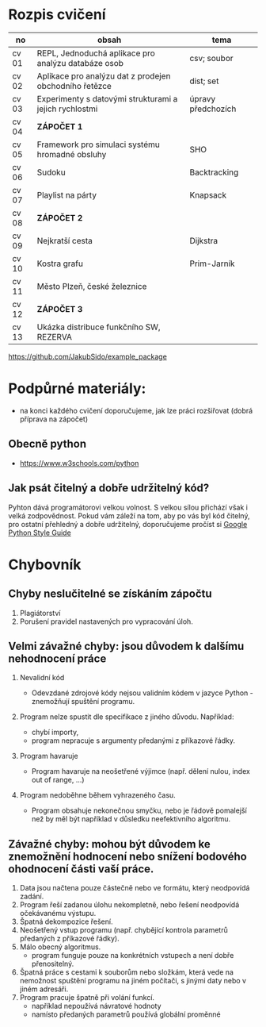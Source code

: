 # Rozpis cvičení

| no | obsah    | tema        |
|-------|--------------------------------------------------------|--------------------|
| cv 01 | REPL, Jednoduchá aplikace pro analýzu databáze osob    | csv; soubor        |
| cv 02 | Aplikace pro analýzu dat z prodejen obchodního řetězce | dist; set          |
| cv 03 | Experimenty s datovými strukturami a jejich rychlostmi | úpravy předchozích |
| cv 04 | __ZÁPOČET 1__                                          |                    |
| cv 05 | Framework pro simulaci systému hromadné obsluhy        | SHO                |
| cv 06 | Sudoku                                                 | Backtracking       |
| cv 07 | Playlist na párty                                      | Knapsack           |
| cv 08 | __ZÁPOČET 2__                                          |                    |
| cv 09 | Nejkratší cesta                                        | Dijkstra           |
| cv 10 | Kostra grafu                                           | Prim-Jarník        |
| cv 11 | Město Plzeň, české železnice                           |                    |
| cv 12 | __ZÁPOČET 3__                                          |                    |
| cv 13 | Ukázka distribuce funkčního SW, REZERVA                |                    |

https://github.com/JakubSido/example_package


# Podpůrné materiály: 
- na konci každého cvičení doporučujeme, jak lze práci rozšiřovat (dobrá příprava na zápočet)
## Obecně python
- https://www.w3schools.com/python

## Jak psát čitelný a dobře udržitelný kód? 
Pyhton dává programátorovi velkou volnost. S velkou sílou přichází však i velká zodpovědnost. Pokud vám záleží na tom, aby po vás byl kód čitelný, pro ostatní přehledný a dobře udržitelný, doporučujeme pročíst si [Google Python Style Guide](https://google.github.io/styleguide/pyguide.html)


# Chybovník
## Chyby neslučitelné se získáním zápočtu
1. Plagiátorství
2. Porušení pravidel nastavených pro vypracování úloh. 

## Velmi závažné chyby: jsou důvodem k dalšímu nehodnocení práce
1. Nevalidní kód
    - Odevzdané zdrojové kódy nejsou validním kódem v jazyce Python - znemožňují spuštění programu.   

2. Program nelze spustit dle specifikace z jiného důvodu. Například: 
    - chybí importy, 
    - program nepracuje s argumenty předanými z příkazové řádky.

3. Program havaruje 
    - Program havaruje na neošetřené výjimce (např. dělení nulou, index out of range, ...)

4. Program nedoběhne během vyhrazeného času. 
    - Program obsahuje nekonečnou smyčku, nebo je řádově pomalejší než by měl být například v důsledku neefektivního algoritmu. 


## Závažné chyby: mohou být důvodem ke znemožnění hodnocení nebo snížení bodového ohodnocení části vaší práce.

1. Data jsou načtena pouze částečně nebo ve formátu, který neodpovídá zadání.
2. Program řeší zadanou úlohu nekompletně, nebo řešení neodpovídá očekávanému výstupu. 
3. Špatná dekompozice řešení.     
4. Neošetřený vstup programu (např. chybějící kontrola parametrů předaných z příkazové řádky).
5. Málo obecný algoritmus. 
    - program funguje pouze na konkrétních vstupech a není dobře přenositelný. 
6. Špatná práce s cestami k souborům nebo složkám, která vede na nemožnost spuštění programu na jiném počítači, s jinými daty nebo v jiném adresáři.
7. Program pracuje špatně při volání funkcí.  
    - například nepoužívá návratové hodnoty
    - namísto předaných parametrů používá globální proměnné